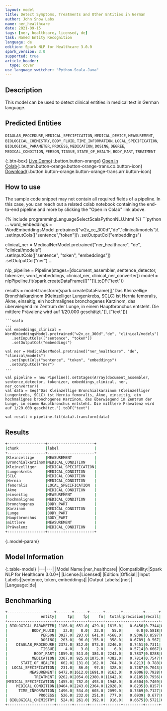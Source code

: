 ```yaml
---
layout: model
title: Detect Symptoms, Treatments and Other Entities in German
author: John Snow Labs
name: ner_healthcare
date: 2021-09-15
tags: [ner, healthcare, licensed, de]
task: Named Entity Recognition
language: de
edition: Spark NLP for Healthcare 3.0.0
spark_version: 3.0
supported: true
article_header:
  type: cover
use_language_switcher: "Python-Scala-Java"
---
```


## Description

This model can be used to detect clinical entities in medical text in German language.

## Predicted Entities

`DIAGLAB_PROCEDURE`, `MEDICAL_SPECIFICATION`, `MEDICAL_DEVICE`, `MEASUREMENT`, `BIOLOGICAL_CHEMISTRY`, `BODY_FLUID`, `TIME_INFORMATION`, `LOCAL_SPECIFICATION`, `BIOLOGICAL_PARAMETER`, `PROCESS`, `MEDICATION`, `DOSING`, `DEGREE`, `MEDICAL_CONDITION`, `PERSON`, `TISSUE`, `STATE_OF_HEALTH`, `BODY_PART`, `TREATMENT`

{:.btn-box}
[Live Demo](https://demo.johnsnowlabs.com/healthcare/NER_HEALTHCARE_DE/){:.button.button-orange}
[Open in Colab](https://colab.research.google.com/github/JohnSnowLabs/spark-nlp-workshop/blob/master/tutorials/Certification_Trainings/Healthcare/14.German_Healthcare_Models.ipynb){:.button.button-orange.button-orange-trans.co.button-icon}
[Download](https://s3.amazonaws.com/auxdata.johnsnowlabs.com/clinical/models/ner_healthcare_de_3.0.0_3.0_1631687601139.zip){:.button.button-orange.button-orange-trans.arr.button-icon}

## How to use

The sample code snippet may not contain all required fields of a pipeline. In this case, you can reach out a related colab notebook containing the end-to-end pipeline and more by clicking the "Open in Colab" link above.




<div class="tabs-box" markdown="1">
{% include programmingLanguageSelectScalaPythonNLU.html %}
```python
...
word_embeddings = WordEmbeddingsModel.pretrained("w2v_cc_300d","de","clinical/models")\
   .setInputCols(["sentence","token"])\
   .setOutputCol("embeddings")

clinical_ner = MedicalNerModel.pretrained("ner_healthcare", "de", "clinical/models") \
  .setInputCols(["sentence", "token", "embeddings"]) \
  .setOutputCol("ner")
...

nlp_pipeline = Pipeline(stages=[document_assembler, sentence_detector, tokenizer, word_embeddings, clinical_ner, clinical_ner_converter])
model = nlpPipeline.fit(spark.createDataFrame([[""]]).toDF("text"))

results = model.transform(spark.createDataFrame([["Das Kleinzellige Bronchialkarzinom (Kleinzelliger Lungenkrebs, SCLC) ist Hernia femoralis, Akne, einseitig, ein hochmalignes bronchogenes Karzinom, das überwiegend im Zentrum der Lunge, in einem Hauptbronchus entsteht. Die mittlere Prävalenz wird auf 1/20.000 geschätzt."]], ["text"]))
```
```scala
...
val embeddings_clinical = WordEmbeddingsModel.pretrained("w2v_cc_300d","de", "clinical/models")
   .setInputCols(["sentence", "token"])
   .setOutputCol("embeddings")

val ner = MedicalNerModel.pretrained("ner_healthcare", "de", "clinical/models") 
  .setInputCols("sentence", "token", "embeddings")
  .setOutputCol("ner")
...

val pipeline = new Pipeline().setStages(Array(document_assembler, sentence_detector, tokenizer, embeddings_clinical, ner, ner_converter))
val data = Seq("Das Kleinzellige Bronchialkarzinom (Kleinzelliger Lungenkrebs, SCLC) ist Hernia femoralis, Akne, einseitig, ein hochmalignes bronchogenes Karzinom, das überwiegend im Zentrum der Lunge, in einem Hauptbronchus entsteht. Die mittlere Prävalenz wird auf 1/20.000 geschätzt.").toDF("text")

val result = pipeline.fit(data).transform(data)
```
</div>

## Results

```bash
+-----------------+---------------------+
|chunk            |label                |
+-----------------+---------------------+
|Kleinzellige     |MEASUREMENT          |
|Bronchialkarzinom|MEDICAL_CONDITION    |
|Kleinzelliger    |MEDICAL_SPECIFICATION|
|Lungenkrebs      |MEDICAL_CONDITION    |
|SCLC             |MEDICAL_CONDITION    |
|Hernia           |MEDICAL_CONDITION    |
|femoralis        |LOCAL_SPECIFICATION  |
|Akne             |MEDICAL_CONDITION    |
|einseitig        |MEASUREMENT          |
|hochmalignes     |MEDICAL_CONDITION    |
|bronchogenes     |BODY_PART            |
|Karzinom         |MEDICAL_CONDITION    |
|Lunge            |BODY_PART            |
|Hauptbronchus    |BODY_PART            |
|mittlere         |MEASUREMENT          |
|Prävalenz        |MEDICAL_CONDITION    |
+-----------------+---------------------+
```

{:.model-param}
## Model Information

{:.table-model}
|---|---|
|Model Name:|ner_healthcare|
|Compatibility:|Spark NLP for Healthcare 3.0.0+|
|License:|Licensed|
|Edition:|Official|
|Input Labels:|[sentence, token, embeddings]|
|Output Labels:|[ner]|
|Language:|de|

## Benchmarking

```bash
+---------------------+-------+------+------+-------+---------+------+------+
|               entity|     tp|    fp|    fn|  total|precision|recall|    f1|
+---------------------+-------+------+------+-------+---------+------+------+
| BIOLOGICAL_PARAMETER| 1186.0| 651.0| 429.0| 1615.0|   0.6456|0.7344|0.6871|
|           BODY_FLUID|   32.0|   8.0|  23.0|   55.0|      0.8|0.5818|0.6737|
|               PERSON| 3927.0| 293.0| 641.0| 4568.0|   0.9306|0.8597|0.8937|
|               DOSING|  203.0|  96.0| 155.0|  358.0|   0.6789| 0.567| 0.618|
|    DIAGLAB_PROCEDURE| 2373.0| 812.0| 873.0| 3246.0|   0.7451|0.7311| 0.738|
|               TISSUE|    4.0|   3.0|   2.0|    6.0|   0.5714|0.6667|0.6154|
|            BODY_PART| 1859.0| 513.0| 384.0| 2243.0|   0.7837|0.8288|0.8056|
|           MEDICATION| 3307.0| 925.0|1075.0| 4382.0|   0.7814|0.7547|0.7678|
|      STATE_OF_HEALTH|  602.0| 131.0| 162.0|  764.0|   0.8213| 0.788|0.8043|
|  LOCAL_SPECIFICATION|  231.0|  86.0|  97.0|  328.0|   0.7287|0.7043|0.7163|
|          MEASUREMENT| 6472.0|1612.0|1691.0| 8163.0|   0.8006|0.7928|0.7967|
|            TREATMENT| 9262.0|2054.0|2380.0|11642.0|   0.8185|0.7956|0.8069|
|MEDICAL_SPECIFICATION| 1455.0| 782.0| 493.0| 1948.0|   0.6504|0.7469|0.6953|
|    MEDICAL_CONDITION|10464.0|2243.0|2364.0|12828.0|   0.8235|0.8157|0.8196|
|     TIME_INFORMATION| 1496.0| 534.0| 603.0| 2099.0|   0.7369|0.7127|0.7246|
|              PROCESS|  526.0| 232.0| 251.0|  777.0|   0.6939| 0.677|0.6853|
| BIOLOGICAL_CHEMISTRY|  524.0| 261.0| 392.0|  916.0|   0.6675|0.5721|0.6161|
+---------------------+-------+------+------+-------+---------+------+------+
```